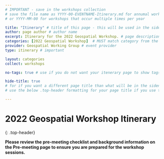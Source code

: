```yaml
---
# IMPORTANT - save in the workshops collection
# save the file name as YYYY-00-EVENTNAME-Itinerary.md for annumal workshops
# or YYYY-MM-00 for workshops that occur multiple times per year

title: "Itinerary" # title of this page - this will be used in the sidenav
author: page author # author name
excerpt: Itinerary for the 2022 Geospatial Workshop. # page description
categories: [2022 Geospatial Workshop]  # MUST match category from the Workshop homepage in the event collection
provider: Geospatial Working Group # event provider
type: itinerary # important

layout: categories 
collect: workshops 

no-tags: true # use if you do not want your itenerary page to show tags

hide-title: true 
# for if you want a different page title than what will be in the sidenav
# use the below .top-header formatting for your page title if you use this option

---
```

# 2022 Geospatial Workshop Itinerary
{: .top-header}

**Please review the pre-meeting checklist and background information on the Pre-meeting page to ensure you are prepared for the workshop sessions.**

<br>
